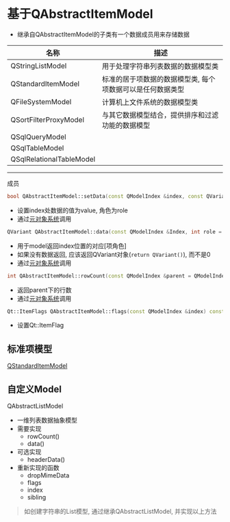 # 基于QAbstractItemModel

- 继承自QAbstractItemModel的子类有一个数据成员用来存储数据


|名称|描述|
|--|--|
|QStringListModel|用于处理字符串列表数据的数据模型类|
|QStandardItemModel|标准的居于项数据的数据模型类, 每个项数据可以是任何数据类型|
|QFileSystemModel|计算机上文件系统的数据模型类|
|QSortFilterProxyModel|与其它数据模型结合，提供排序和过滤功能的数据模型|
|QSqlQueryModel||
|QSqlTableModel||
|QSqlRelationalTableModel||


****

成员

```c++
bool QAbstractItemModel::setData(const QModelIndex &index, const QVariant &value, int role = Qt::EditRole)
```

- 设置index处数据的值为value, 角色为role
- 通过[元对象系统](qt-meta-object-system.md)调用

```c++
QVariant QAbstractItemModel::data(const QModelIndex &Index, int role = Qt::DisplayRole) const
```

- 用于model返回index位置的对应[项角色]
- 如果没有数据返回, 应该返回QVariant对象(`return QVariant()`), 而不是0
- 通过[元对象系统](qt-meta-object-system.md)调用

```c++
int QAbstractItemModel::rowCount(const QModelIndex &parent = QModelIndex()) const
```

- 返回parent下的行数
- 通过[元对象系统](qt-meta-object-system.md)调用

```c++
Qt::ItemFlags QAbstractItemModel::flags(const QModelIndex &index) const
```

- 设置Qt::ItemFlag


## 标准项模型

[QStandardItemModel](qt-data-model-qstandarditemmodel.md)

## 自定义Model

QAbstractListModel

- 一维列表数据抽象模型
- 需要实现
  - rowCount()
  - data()
- 可选实现
  - headerData()
- 重新实现的函数
  - dropMimeData
  - flags
  - index
  - sibling
  
> 如创建字符串的List模型, 通过继承QAbstractListModel, 并实现以上方法